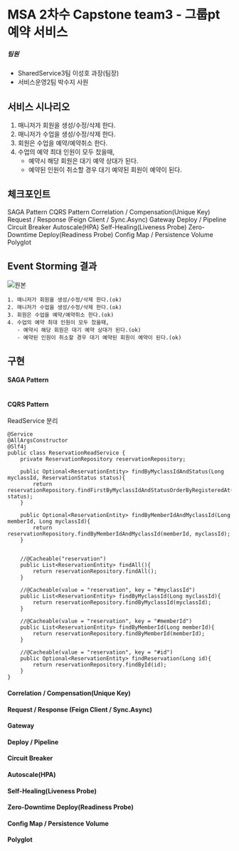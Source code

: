 # MSA 2차수 Capstone team3 - 그룹pt 예약 서비스
##### 팀원
- SharedService3팀 이성호 과장(팀장)
- 서비스운영2팀 박수지 사원

## 서비스 시나리오
1. 매니저가 회원을 생성/수정/삭제 한다.
2. 매니저가 수업을 생성/수정/삭제 한다.
3. 회원은 수업을 예약/예약취소 한다.
4. 수업의 예약 최대 인원이 모두 찼을때,
   - 예약시 해당 회원은 대기 예약 상대가 된다.
   - 예약된 인원이 취소할 경우 대기 예약된 회원이 예약이 된다.

## 체크포인트
SAGA Pattern
CQRS Pattern
Correlation / Compensation(Unique Key)
Request / Response (Feign Client / Sync.Async)
Gateway
Deploy / Pipeline
Circuit Breaker
Autoscale(HPA)
Self-Healing(Liveness Probe)
Zero-Downtime Deploy(Readiness Probe)
Config Map / Persistence Volume
Polyglot

## Event Storming 결과
![원본](https://user-images.githubusercontent.com/95392386/168939002-aa5430c2-2119-4660-bc35-8f118619061f.PNG)
```
1. 매니저가 회원을 생성/수정/삭제 한다.(ok)
2. 매니저가 수업을 생성/수정/삭제 한다.(ok)
3. 회원은 수업을 예약/예약취소 한다.(ok)
4. 수업의 예약 최대 인원이 모두 찼을때,
   - 예약시 해당 회원은 대기 예약 상대가 된다.(ok)
   - 예약된 인원이 취소할 경우 대기 예약된 회원이 예약이 된다.(ok)
```

## 구현
#### SAGA Pattern
```
```
#### CQRS Pattern
ReadService 분리

```
@Service
@AllArgsConstructor
@Slf4j
public class ReservationReadService {
    private ReservationRepository reservationRepository;

    public Optional<ReservationEntity> findByMyclassIdAndStatus(Long myclassId, ReservationStatus status){
        return reservationRepository.findFirstByMyclassIdAndStatusOrderByRegisteredAt(myclassId, status);
    }

    public Optional<ReservationEntity> findByMemberIdAndMyclassId(Long memberId, Long myclassId){
        return reservationRepository.findByMemberIdAndMyclassId(memberId, myclassId);
    }


    //@Cacheable("reservation")
    public List<ReservationEntity> findAll(){
        return reservationRepository.findAll();
    }

    //@Cacheable(value = "reservation", key = "#myclassId")
    public List<ReservationEntity> findByMyclassId(Long myclassId){
        return reservationRepository.findByMyclassId(myclassId);
    }

    //@Cacheable(value = "reservation", key = "#memberId")
    public List<ReservationEntity> findByMemberId(Long memberId){
        return reservationRepository.findByMemberId(memberId);
    }

    //@Cacheable(value = "reservation", key = "#id")
    public Optional<ReservationEntity> findReservation(Long id){
        return reservationRepository.findById(id);
    }
}

```

#### Correlation / Compensation(Unique Key)
#### Request / Response (Feign Client / Sync.Async)
#### Gateway
#### Deploy / Pipeline
#### Circuit Breaker
#### Autoscale(HPA)
#### Self-Healing(Liveness Probe)
#### Zero-Downtime Deploy(Readiness Probe)
#### Config Map / Persistence Volume
#### Polyglot

